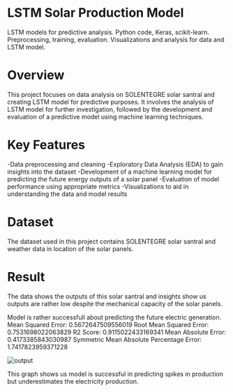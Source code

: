 # LSTM Solar Production Model
LSTM models for predictive analysis. Python code, Keras, scikit-learn. Preprocessing, training, evaluation. Visualizations and analysis for data and LSTM model.

# Overview
This project focuses on data analysis on SOLENTEGRE solar santral and creating LSTM model for predictive purposes. It involves the analysis of LSTM model for further investigation, followed by the development and evaluation of a predictive model using machine learning techniques.

# Key Features
-Data preprocessing and cleaning
-Exploratory Data Analysis (EDA) to gain insights into the dataset
-Development of a machine learning model for predicting the future energy outputs of a solar panel
-Evaluation of model performance using appropriate metrics
-Visualizations to aid in understanding the data and model results

# Dataset
The dataset used in this project contains SOLENTEGRE solar santral and weather data in location of the solar panels.

# Result
The data shows the outputs of this solar santral and insights show us outputs are rather low despite the mechanical capacity of the solar panels.

Model is rather successfull about predicting the future electric generation.
Mean Squared Error: 0.5672647509556019
Root Mean Squared Error: 0.7531698022063829
R2 Score: 0.9115022433169341
Mean Absolute Error: 0.4173385843030987
Symmetric Mean Absolute Percentage Error: 1.7417823959371228

![output](https://github.com/okanergun/LSTM-Solar-Production-Model/assets/20783326/407f5354-de68-4dff-a963-022566b32ee7)

This graph shows us model is successful in predicting spikes in production but underestimates the electricity production.
